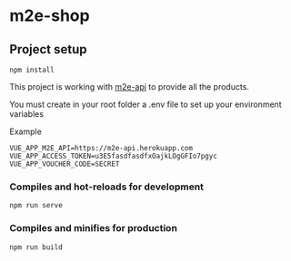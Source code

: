 # m2e-shop

## Project setup
```
npm install
```
This project is working with [m2e-api](https://github.com/wikett/m2e-api) to provide all the products.

You must create in your root folder a .env file to set up your environment variables

Example

```
VUE_APP_M2E_API=https://m2e-api.herokuapp.com
VUE_APP_ACCESS_TOKEN=u3E5fasdfasdfxOajkLOgGFIo7pgyc
VUE_APP_VOUCHER_CODE=SECRET
```

### Compiles and hot-reloads for development
```
npm run serve
```

### Compiles and minifies for production
```
npm run build
```
